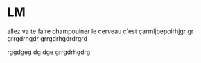 # LM
allez va te faire champouiner le cerveau
c'est çarmljbepoirhjgr
gr
grrgdrhgdr
grrgdrhgdrdrgrd

rggdgeg
dg
dge
grrgdrhgdrg